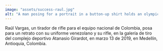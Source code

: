 ```yaml
---
image: "assets/success-raul.jpg"
alt: "A man posing for a portrait in a button-up shirt holds an olympic shooting rifle while holding a Venezuela jersey inside of a shooting range"
---
```

Raúl Vargas, un tirador de rifle para el equipo nacional de Colombia, posa para un retrato con su uniforme venezolano y su rifle, en la galería de tiro del complejo deportivo Atanasio Girardot, en marzo 13 de 2019, en Medellín, Antioquia, Colombia.


